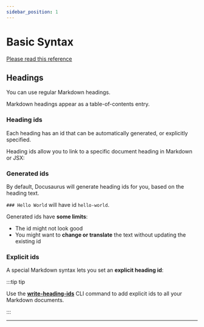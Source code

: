```yaml
---
sidebar_position: 1
---
```


# Basic Syntax

[Please read this reference](https://daringfireball.net/projects/markdown/syntax)

## Headings[](https://docusaurus.io/docs/markdown-features/headings#markdown-headings)

You can use regular Markdown headings.

Markdown headings appear as a table-of-contents entry.

### Heading ids[](https://docusaurus.io/docs/markdown-features/headings#heading-ids)

Each heading has an id that can be automatically generated, or explicitly specified.

Heading ids allow you to link to a specific document heading in Markdown or JSX:

### Generated ids[](https://docusaurus.io/docs/markdown-features/headings#generated-ids)

By default, Docusaurus will generate heading ids for you, based on the heading text.

`### Hello World` will have id `hello-world`.

Generated ids have **some limits**:

- The id might not look good
- You might want to **change or translate** the text without updating the existing id

### Explicit ids[](https://docusaurus.io/docs/markdown-features/headings#explicit-ids)

A special Markdown syntax lets you set an **explicit heading id**:

:::tip tip

Use the **[write-heading-ids](https://docusaurus.io/docs/cli#docusaurus-write-heading-ids-sitedir)** CLI command to add explicit ids to all your Markdown documents.

:::

---
